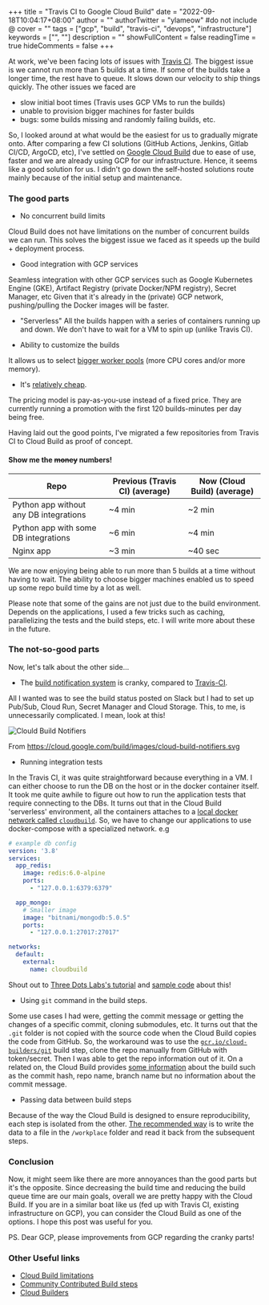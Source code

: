 +++
title = "Travis CI to Google Cloud Build"
date = "2022-09-18T10:04:17+08:00"
author = ""
authorTwitter = "ylameow" #do not include @
cover = ""
tags = ["gcp", "build", "travis-ci", "devops", "infrastructure"]
keywords = ["", ""]
description = ""
showFullContent = false
readingTime = true
hideComments = false
+++

At work, we've been facing lots of issues with [Travis CI](https://www.travis-ci.com).
The biggest issue is we cannot run more than 5 builds at a time. If some of the builds take a longer time, the rest have to queue.
It slows down our velocity to ship things quickly.
The other issues we faced are
- slow initial boot times (Travis uses GCP VMs to run the builds)
- unable to provision bigger machines for faster builds
- bugs: some builds missing and randomly failing builds, etc.

So, I looked around at what would be the easiest for us to gradually migrate onto. After comparing a few CI solutions (GitHub Actions, Jenkins, Gitlab CI/CD, ArgoCD, etc), I've settled on [Google Cloud Build](https://cloud.google.com/build) due to ease of use, faster and we are already using GCP for our infrastructure. Hence, it seems like a good solution for us.
I didn't go down the self-hosted solutions route mainly because of the initial setup and maintenance.


### The good parts

- No concurrent build limits

Cloud Build does not have limitations on the number of concurrent builds we can run. This solves the biggest issue we faced as it speeds up the build + deployment process.

- Good integration with GCP services

Seamless integration with other GCP services such as Google Kubernetes Engine (GKE), Artifact Registry (private Docker/NPM registry), Secret Manager, etc
Given that it's already in the (private) GCP network, pushing/pulling the Docker images will be faster.

- "Serverless"
All the builds happen with a series of containers running up and down. We don't have to wait for a VM to spin up (unlike Travis CI).

- Ability to customize the builds

It allows us to select [bigger worker pools](https://cloud.google.com/build/docs/private-pools/private-pool-config-file-schema#machinetype) (more CPU cores and/or more memory).

- It's [relatively cheap](https://cloud.google.com/build/pricing).

The pricing model is pay-as-you-use instead of a fixed price.
They are currently running a promotion with the first 120 builds-minutes per day being free.

Having laid out the good points, I've migrated a few repositories from Travis CI to Cloud Build as proof of concept.


#### Show me the ~~money~~ numbers!


| Repo | Previous (Travis CI) (average) |  Now (Cloud Build) (average) |
|----------|---------------|-------|
| Python app without any DB integrations |  ~4 min| ~2 min |
| Python app with some DB integrations      |    ~6 min |   ~4 min |
| Nginx app |  ~3 min |    ~40 sec |


We are now enjoying being able to run more than 5 builds at a time without having to wait.
The ability to choose bigger machines enabled us to speed up some repo build time by a lot as well.

Please note that some of the gains are not just due to the build environment.
Depends on the applications, I used a few tricks such as caching, parallelizing the tests and the build steps, etc.
I will write more about these in the future.

### The not-so-good parts

Now, let's talk about the other side...

- The [build notification system](https://cloud.google.com/build/docs/configuring-notifications/notifiers) is cranky, compared to [Travis-CI](https://docs.travis-ci.com/user/notifications/).

All I wanted was to see the build status posted on Slack but I had to set up Pub/Sub, Cloud Run, Secret Manager and Cloud Storage. This, to me, is unnecessarily complicated.
I mean, look at this!

![Clould Build Notifiers](/cloud_build_notifiers.png)

From https://cloud.google.com/build/images/cloud-build-notifiers.svg

- Running integration tests

In the Travis CI, it was quite straightforward because everything in a VM.
I can either choose to run the DB on the host or in the docker container itself.
It took me quite awhile to figure out how to run the application tests that require connecting to the DBs.
It turns out that in the Cloud Build 'serverless' environment, all the containers attaches to a [local docker network called `cloudbuild`](https://cloud.google.com/build/docs/build-config-file-schema#network).
So, we have to change our applications to use docker-compose with a specialized network. e.g
```yaml
# example db config
version: '3.8'
services:
  app_redis:
    image: redis:6.0-alpine
    ports:
      - "127.0.0.1:6379:6379"

  app_mongo:
    # Smaller image
    image: "bitnami/mongodb:5.0.5"
    ports:
      - "127.0.0.1:27017:27017"

networks:
  default:
    external:
      name: cloudbuild
```
Shout out to [Three Dots Labs's tutorial](https://threedots.tech/post/running-integration-tests-on-google-cloud-build/) and [sample code](https://gitbub.com/ThreeDotsLabs/wild-workouts-go-ddd-example) about this!

- Using `git` command in the build steps.

Some use cases I had were, getting the commit message or getting the changes of a specific commit, cloning submodules, etc.
It turns out that the `.git` folder is not copied with the source code when the Cloud Build copies the code from GitHub.
So, the workaround was to use the [`gcr.io/cloud-builders/git`](https://github.com/GoogleCloudPlatform/cloud-builders/tree/master/git) build step, clone the repo manually from GitHub with token/secret. Then I was able to get the repo information out of it.
On a related on, the Cloud Build provides [some information](https://cloud.google.com/build/docs/configuring-builds/substitute-variable-values#using_default_substitutions) about the build such as the commit hash, repo name, branch name but no information about the commit message.

- Passing data between build steps

Because of the way the Cloud Build is designed to ensure reproducibility, each step is isolated from the other.
[The recommended way](https://cloud.google.com/build/docs/configuring-builds/pass-data-between-steps) is to write the data to a file in the `/workplace` folder and read it back from the subsequent steps.


### Conclusion

Now, it might seem like there are more annoyances than the good parts but it's the opposite.
Since decreasing the build time and reducing the build queue time are our main goals, overall we are pretty happy with the Cloud Build.
If you are in a similar boat like us (fed up with Travis CI, existing infrastructure on GCP), you can consider the Cloud Build as one of the options.
I hope this post was useful for you.

PS. Dear GCP, please improvements from GCP regarding the cranky parts!

### Other Useful links

- [Cloud Build limitations](https://cloud.google.com/build/quotas)
- [Community Contributed Build steps](https://github.com/GoogleCloudPlatform/cloud-builders-community)
- [Cloud Builders](https://cloud.google.com/build/docs/cloud-builders)
